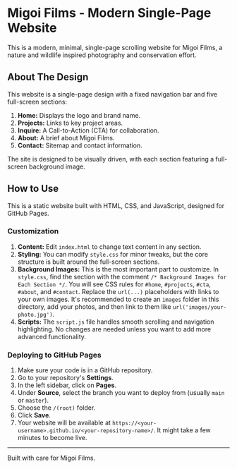 # Migoi Films - Modern Single-Page Website

This is a modern, minimal, single-page scrolling website for Migoi Films, a nature and wildlife inspired photography and conservation effort.

## About The Design

This website is a single-page design with a fixed navigation bar and five full-screen sections:
1.  **Home:** Displays the logo and brand name.
2.  **Projects:** Links to key project areas.
3.  **Inquire:** A Call-to-Action (CTA) for collaboration.
4.  **About:** A brief about Migoi Films.
5.  **Contact:** Sitemap and contact information.

The site is designed to be visually driven, with each section featuring a full-screen background image.

## How to Use

This is a static website built with HTML, CSS, and JavaScript, designed for GitHub Pages.

### Customization

1.  **Content:** Edit `index.html` to change text content in any section.
2.  **Styling:** You can modify `style.css` for minor tweaks, but the core structure is built around the full-screen sections.
3.  **Background Images:** This is the most important part to customize. In `style.css`, find the section with the comment `/* Background Images for Each Section */`. You will see CSS rules for `#home`, `#projects`, `#cta`, `#about`, and `#contact`. Replace the `url(...)` placeholders with links to your own images. It's recommended to create an `images` folder in this directory, add your photos, and then link to them like `url('images/your-photo.jpg')`.
4.  **Scripts:** The `script.js` file handles smooth scrolling and navigation highlighting. No changes are needed unless you want to add more advanced functionality.

### Deploying to GitHub Pages

1.  Make sure your code is in a GitHub repository.
2.  Go to your repository's **Settings**.
3.  In the left sidebar, click on **Pages**.
4.  Under **Source**, select the branch you want to deploy from (usually `main` or `master`).
5.  Choose the `/(root)` folder.
6.  Click **Save**.
7.  Your website will be available at `https://<your-username>.github.io/<your-repository-name>/`. It might take a few minutes to become live.

---

Built with care for Migoi Films.
